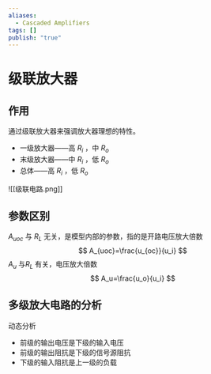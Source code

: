 ```yaml
---
aliases:
  - Cascaded Amplifiers
tags: []
publish: "true"
---
```


# 级联放大器
## 作用
通过级联放大器来强调放大器理想的特性。
- 一级放大器——高 $R_i$ ，中 $R_o$ 
- 末级放大器——中 $R_i$ ，低  $R_o$ 
- 总体——高 $R_i$ ，低 $R_o$ 

![[级联电路.png]]
## 参数区别
$A_{uoc}$ 与 $R_L$ 无关，是模型内部的参数，指的是开路电压放大倍数
$$
A_{uoc}=\frac{u_{oc}}{u_i}
$$
$A_u$ 与$R_L$ 有关，电压放大倍数
$$
A_u=\frac{u_o}{u_i}
$$

## 多级放大电路的分析
动态分析
- 前级的输出电压是下级的输入电压
- 前级的输出阻抗是下级的信号源阻抗
- 下级的输入阻抗是上一级的负载